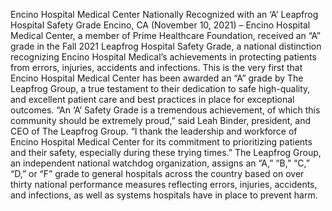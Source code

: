
Encino Hospital Medical Center Nationally Recognized with an ‘A’ Leapfrog Hospital Safety Grade
Encino, CA (November 10, 2021) – Encino Hospital Medical Center, a member of Prime Healthcare Foundation, received an “A” grade in the Fall 2021 Leapfrog Hospital Safety Grade, a national distinction recognizing Encino Hospital Medical’s achievements in protecting patients from errors, injuries, accidents and infections.  This is the very first that Encino Hospital Medical Center has been awarded an “A” grade by The Leapfrog Group, a true testament to their dedication to safe high-quality, and excellent patient care and best practices in place for exceptional outcomes.  “An ‘A’ Safety Grade is a tremendous achievement, of which this community should be extremely proud,” said Leah Binder, president, and CEO of The Leapfrog Group. “I thank the leadership and workforce of Encino Hospital Medical Center for its commitment to prioritizing patients and their safety, especially during these trying times.”  The Leapfrog Group, an independent national watchdog organization, assigns an “A,” “B,” “C,” “D,” or “F” grade to general hospitals across the country based on over thirty national performance measures reflecting errors, injuries, accidents, and infections, as well as systems hospitals have in place to prevent harm.
